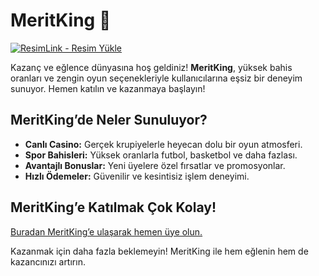 # MeritKing 🎯  
<a href="https://t.me/+lr-TNRFBi05kOTQ6" title="ResimLink - Resim Yükle" rel="nofollow"><img src="https://i.hizliresim.com/mt023fa.png" title="ResimLink - Resim Yükle" alt="ResimLink - Resim Yükle" data-canonical-src="https://i.hizliresim.com/mt023fa.png" style="max-width: 100%;"></a>

Kazanç ve eğlence dünyasına hoş geldiniz! **MeritKing**, yüksek bahis oranları ve zengin oyun seçenekleriyle kullanıcılarına eşsiz bir deneyim sunuyor. Hemen katılın ve kazanmaya başlayın!  

## MeritKing’de Neler Sunuluyor?  

- **Canlı Casino:** Gerçek krupiyelerle heyecan dolu bir oyun atmosferi.  
- **Spor Bahisleri:** Yüksek oranlarla futbol, basketbol ve daha fazlası.  
- **Avantajlı Bonuslar:** Yeni üyelere özel fırsatlar ve promosyonlar.  
- **Hızlı Ödemeler:** Güvenilir ve kesintisiz işlem deneyimi.  

## MeritKing’e Katılmak Çok Kolay!  
[Buradan MeritKing’e ulaşarak hemen üye olun.](https://t.me/+lr-TNRFBi05kOTQ6)  

Kazanmak için daha fazla beklemeyin! MeritKing ile hem eğlenin hem de kazancınızı artırın.
